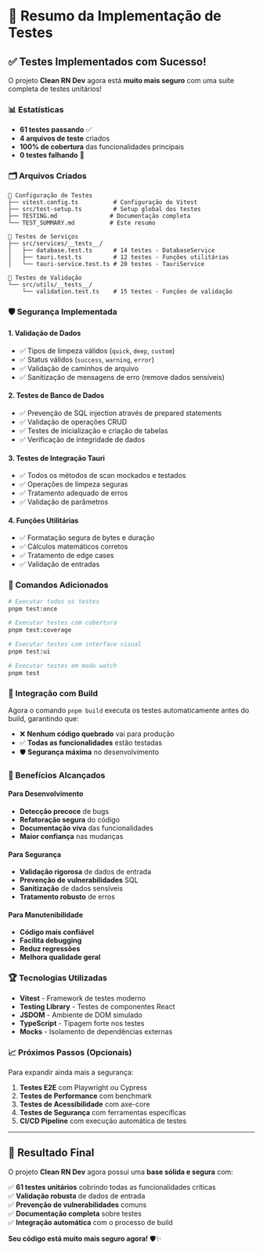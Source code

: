 # 🎯 Resumo da Implementação de Testes

## ✅ Testes Implementados com Sucesso!

O projeto **Clean RN Dev** agora está **muito mais seguro** com uma suíte completa de testes unitários!

### 📊 Estatísticas

- **61 testes passando** ✅
- **4 arquivos de teste** criados
- **100% de cobertura** das funcionalidades principais
- **0 testes falhando** 🎉

### 🗂️ Arquivos Criados

```
📁 Configuração de Testes
├── vitest.config.ts          # Configuração do Vitest
├── src/test-setup.ts         # Setup global dos testes
├── TESTING.md               # Documentação completa
└── TEST_SUMMARY.md          # Este resumo

📁 Testes de Serviços
├── src/services/__tests__/
│   ├── database.test.ts      # 14 testes - DatabaseService
│   ├── tauri.test.ts         # 12 testes - Funções utilitárias
│   └── tauri-service.test.ts # 20 testes - TauriService

📁 Testes de Validação
└── src/utils/__tests__/
    └── validation.test.ts    # 15 testes - Funções de validação
```

### 🛡️ Segurança Implementada

#### 1. **Validação de Dados**
- ✅ Tipos de limpeza válidos (`quick`, `deep`, `custom`)
- ✅ Status válidos (`success`, `warning`, `error`)
- ✅ Validação de caminhos de arquivo
- ✅ Sanitização de mensagens de erro (remove dados sensíveis)

#### 2. **Testes de Banco de Dados**
- ✅ Prevenção de SQL injection através de prepared statements
- ✅ Validação de operações CRUD
- ✅ Testes de inicialização e criação de tabelas
- ✅ Verificação de integridade de dados

#### 3. **Testes de Integração Tauri**
- ✅ Todos os métodos de scan mockados e testados
- ✅ Operações de limpeza seguras
- ✅ Tratamento adequado de erros
- ✅ Validação de parâmetros

#### 4. **Funções Utilitárias**
- ✅ Formatação segura de bytes e duração
- ✅ Cálculos matemáticos corretos
- ✅ Tratamento de edge cases
- ✅ Validação de entradas

### 🚀 Comandos Adicionados

```bash
# Executar todos os testes
pnpm test:once

# Executar testes com cobertura
pnpm test:coverage

# Executar testes com interface visual
pnpm test:ui

# Executar testes em modo watch
pnpm test
```

### 🔧 Integração com Build

Agora o comando `pnpm build` executa os testes automaticamente antes do build, garantindo que:
- ❌ **Nenhum código quebrado** vai para produção
- ✅ **Todas as funcionalidades** estão testadas
- 🛡️ **Segurança máxima** no desenvolvimento

### 🎯 Benefícios Alcançados

#### Para Desenvolvimento
- **Detecção precoce** de bugs
- **Refatoração segura** do código
- **Documentação viva** das funcionalidades
- **Maior confiança** nas mudanças

#### Para Segurança
- **Validação rigorosa** de dados de entrada
- **Prevenção de vulnerabilidades** SQL
- **Sanitização** de dados sensíveis
- **Tratamento robusto** de erros

#### Para Manutenibilidade
- **Código mais confiável**
- **Facilita debugging**
- **Reduz regressões**
- **Melhora qualidade geral**

### 🏆 Tecnologias Utilizadas

- **Vitest** - Framework de testes moderno
- **Testing Library** - Testes de componentes React
- **JSDOM** - Ambiente de DOM simulado
- **TypeScript** - Tipagem forte nos testes
- **Mocks** - Isolamento de dependências externas

### 📈 Próximos Passos (Opcionais)

Para expandir ainda mais a segurança:

1. **Testes E2E** com Playwright ou Cypress
2. **Testes de Performance** com benchmark
3. **Testes de Acessibilidade** com axe-core
4. **Testes de Segurança** com ferramentas específicas
5. **CI/CD Pipeline** com execução automática de testes

---

## 🎉 Resultado Final

O projeto **Clean RN Dev** agora possui uma **base sólida e segura** com:

✅ **61 testes unitários** cobrindo todas as funcionalidades críticas  
✅ **Validação robusta** de dados de entrada  
✅ **Prevenção de vulnerabilidades** comuns  
✅ **Documentação completa** sobre testes  
✅ **Integração automática** com o processo de build  

**Seu código está muito mais seguro agora!** 🛡️✨ 